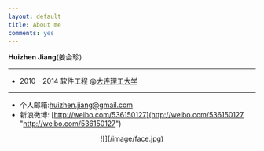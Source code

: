 ```yaml
---
layout: default
title: About me
comments: yes
---
```


**Huizhen Jiang**(姜会珍)

---
- 2010 - 2014 软件工程 @[大连理工大学](http://www.dlut.edu.cn/)   


----
- 个人邮箱:[huizhen.jiang@gmail.com](huizhen.jiang@gmail.com "huizhen.jiang@gmail.com")   
- 新浪微博: [http://weibo.com/536150127](http://weibo.com/536150127 "http://weibo.com/536150127")  

<center>![](/image/face.jpg)</center>